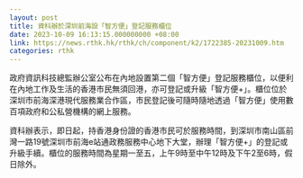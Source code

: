 ```yaml
---
layout: post
title: 資科辦於深圳前海設「智方便」登記服務櫃位
date: 2023-10-09 16:13:15.000000000 +08:00
link: https://news.rthk.hk/rthk/ch/component/k2/1722385-20231009.htm
categories: rthk
---
```


政府資訊科技總監辦公室公布在內地設置第二個「智方便」登記服務櫃位，以便利在內地工作及生活的香港市民無須回港，亦可登記或升級「智方便+」。櫃位位於深圳市前海深港現代服務業合作區，市民登記後可隨時隨地透過「智方便」使用數百項政府和公私營機構的網上服務。

資科辦表示，即日起，持香港身份證的香港市民可於服務時間，到深圳市南山區前灣一路19號深圳市前海e站通政務服務中心地下大堂，辦理「智方便+」的登記或升級手續。櫃位的服務時間為星期一至五，上午9時至中午12時及下午2至6時，假日除外。
